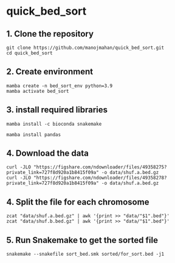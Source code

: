 # quick_bed_sort
## 1. Clone the repository
~~~
git clone https://github.com/manojmahan/quick_bed_sort.git
cd quick_bed_sort
~~~
## 2. Create environment
~~~
mamba create -n bed_sort_env python=3.9
mamba activate bed_sort
~~~
## 3. install required libraries
~~~
mamba install -c bioconda snakemake
~~~
~~~
mamba install pandas
~~~

## 4. Download the data
~~~
curl -JLO "https://figshare.com/ndownloader/files/49358275?private_link=727f8d920a1b8415f09a" -o data/shuf.a.bed.gz
curl -JLO "https://figshare.com/ndownloader/files/49358278?private_link=727f8d920a1b8415f09a" -o data/shuf.a.bed.gz
~~~

## 4. Split the file for each chromosome
~~~
zcat "data/shuf.a.bed.gz" | awk '{print >> "data/"$1".bed"}'
zcat "data/shuf.b.bed.gz" | awk '{print >> "data/"$1".bed"}'
~~~

## 5. Run Snakemake to get the sorted file
~~~
snakemake --snakefile sort_bed.smk sorted/for_sort.bed -j1
~~~

